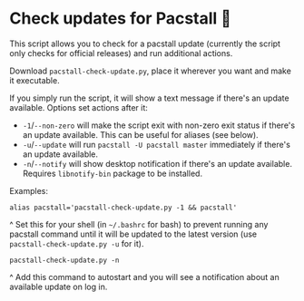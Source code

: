 # Check updates for Pacstall :llama:

This script allows you to check for a pacstall update (currently the script only checks for official releases) and run additional actions.

Download `pacstall-check-update.py`, place it wherever you want and make it executable.

If you simply run the script, it will show a text message if there's an update available. Options set actions after it:

* `-1`/`--non-zero` will make the script exit with non-zero exit status if there's an update available. This can be useful for aliases (see below).
* `-u`/`--update` will run `pacstall -U pacstall master` immediately if there's an update available.
* `-n`/`--notify` will show desktop notification if there's an update available. Requires `libnotify-bin` package to be installed.

Examples:

```
alias pacstall='pacstall-check-update.py -1 && pacstall'
```

^ Set this for your shell (in `~/.bashrc` for bash) to prevent running any pacstall command until it will be updated to the latest version (use `pacstall-check-update.py -u` for it).

```
pacstall-check-update.py -n
```

^ Add this command to autostart and you will see a notification about an available update on log in.
